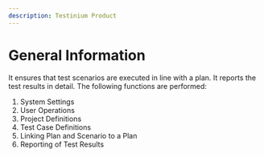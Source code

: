 ```yaml
---
description: Testinium Product
---
```


# General Information

It ensures that test scenarios are executed in line with a plan. It reports the test results in detail. The following functions are performed:



1. System Settings&#x20;
2. User Operations&#x20;
3. Project Definitions&#x20;
4. Test Case Definitions&#x20;
5. Linking Plan and Scenario to a Plan&#x20;
6. Reporting of Test Results&#x20;

&#x20;
